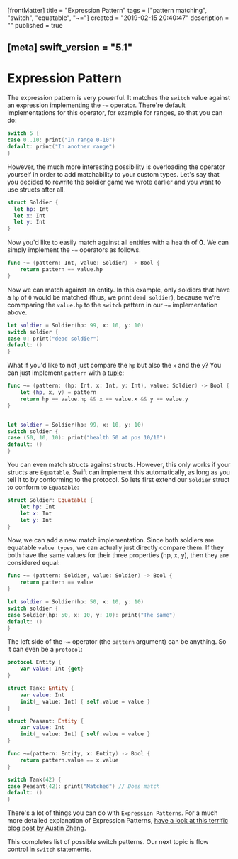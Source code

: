 [frontMatter]
title = "Expression Pattern"
tags = ["pattern matching", "switch", "equatable", "~="]
created = "2019-02-15 20:40:47"
description = ""
published = true

[meta]
swift_version = "5.1"
---

# Expression Pattern

The expression pattern is very powerful. It matches the `switch` value
against an expression implementing the `~=` operator. There\'re default
implementations for this operator, for example for ranges, so that you
can do:

``` Swift
switch 5 {
case 0..10: print("In range 0-10")
default: print("In another range")
}
```

However, the much more interesting possibility is overloading the
operator yourself in order to add matchability to your custom types.
Let\'s say that you decided to rewrite the soldier game we wrote earlier
and you want to use structs after all.

``` Swift
struct Soldier {
  let hp: Int
  let x: Int
  let y: Int
}
```

Now you\'d like to easily match against all entities with a health of
**0**. We can simply implement the `~=` operators as follows.

``` Swift
func ~= (pattern: Int, value: Soldier) -> Bool {
    return pattern == value.hp
}
```

Now we can match against an entity. In this example, only soldiers that
have a `hp` of `0` would be matched (thus, we print `dead soldier`),
because we're commparing the `value.hp` to the `switch` pattern in our
`~=` implementation above.

``` Swift
let soldier = Soldier(hp: 99, x: 10, y: 10)
switch soldier {
case 0: print("dead soldier")
default: ()
}
```

What if you'd like to not just compare the `hp` but also the `x` and the `y`? You
can just implement `pattern` with a [tuple](lnk::tuple):

``` Swift
func ~= (pattern: (hp: Int, x: Int, y: Int), value: Soldier) -> Bool {
    let (hp, x, y) = pattern
    return hp == value.hp && x == value.x && y == value.y
}


let soldier = Soldier(hp: 99, x: 10, y: 10)
switch soldier {
case (50, 10, 10): print("health 50 at pos 10/10")
default: ()
}
```

You can even match structs against structs. However, this only works if your
structs are `Equatable`. Swift can implement this automatically, as long as
you tell it to by conforming to the protocol. So lets first extend our `Soldier`
struct to conform to `Equatable`:

``` Swift
struct Soldier: Equatable {
    let hp: Int
    let x: Int
    let y: Int
}
```

Now, we can add a new match implementation. Since both soldiers are equatable `value types`, we can actually just directly compare them. If they both have the same values for their three properties (hp, x, y), then they are considered equal:

``` Swift
func ~= (pattern: Soldier, value: Soldier) -> Bool {
    return pattern == value
}

let soldier = Soldier(hp: 50, x: 10, y: 10)
switch soldier {
case Soldier(hp: 50, x: 10, y: 10): print("The same")
default: ()
}
```

The left side of the `~=` operator (the `pattern` argument) can be anything. So 
it can even be a `protocol`:

``` Swift
protocol Entity {
    var value: Int {get}
}

struct Tank: Entity {
    var value: Int
    init(_ value: Int) { self.value = value }
}

struct Peasant: Entity {
    var value: Int
    init(_ value: Int) { self.value = value }
}

func ~=(pattern: Entity, x: Entity) -> Bool {
    return pattern.value == x.value
}

switch Tank(42) {
case Peasant(42): print("Matched") // Does match
default: ()
}
```

There\'s a lot of things you can do with `Expression Patterns`. For a
much more detailed explanation of Expression Patterns, [have a look at
this terrific blog post by Austin
Zheng](http://austinzheng.com/2014/12/17/custom-pattern-matching/).

This completes list of possible switch patterns. Our next topic is 
flow control in `switch` statements.
